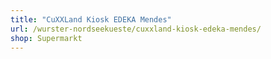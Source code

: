 ```yaml
---
title: "CuXXLand Kiosk EDEKA Mendes"
url: /wurster-nordseekueste/cuxxland-kiosk-edeka-mendes/
shop: Supermarkt
---
```

